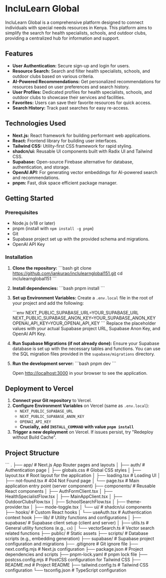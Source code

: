 # IncluLearn Global

IncluLearn Global is a comprehensive platform designed to connect individuals with special needs resources in Kenya. This platform aims to simplify the search for health specialists, schools, and outdoor clubs, providing a centralized hub for information and support.

## Features

- **User Authentication:** Secure sign-up and login for users.
- **Resource Search:** Search and filter health specialists, schools, and outdoor clubs based on various criteria.
- **AI-Powered Recommendations:** Get personalized recommendations for resources based on user preferences and search history.
- **User Profiles:** Dedicated profiles for health specialists, schools, and outdoor clubs to showcase their services and facilities.
- **Favorites:** Users can save their favorite resources for quick access.
- **Search History:** Track past searches for easy re-access.

## Technologies Used

- **Next.js:** React framework for building performant web applications.
- **React:** Frontend library for building user interfaces.
- **Tailwind CSS:** Utility-first CSS framework for rapid styling.
- **shadcn/ui:** Reusable UI components built with Radix UI and Tailwind CSS.
- **Supabase:** Open-source Firebase alternative for database, authentication, and storage.
- **OpenAI API:** For generating vector embeddings for AI-powered search and recommendations.
- **pnpm:** Fast, disk space efficient package manager.

## Getting Started

### Prerequisites

- Node.js (v18 or later)
- pnpm (install with `npm install -g pnpm`)
- Git
- Supabase project set up with the provided schema and migrations.
- OpenAI API Key

### Installation

1.  **Clone the repository:**
    \`\`\`bash
    git clone https://github.com/iankurao/inclulearnglobal151.git
    cd inclulearnglobal151
    \`\`\`

2.  **Install dependencies:**
    \`\`\`bash
    pnpm install
    \`\`\`

3.  **Set up Environment Variables:**
    Create a `.env.local` file in the root of your project and add the following:

    \`\`\`env
    NEXT_PUBLIC_SUPABASE_URL=YOUR_SUPABASE_URL
    NEXT_PUBLIC_SUPABASE_ANON_KEY=YOUR_SUPABASE_ANON_KEY
    OPENAI_API_KEY=YOUR_OPENAI_API_KEY
    \`\`\`
    Replace the placeholder values with your actual Supabase project URL, Supabase Anon Key, and OpenAI API Key.

4.  **Run Supabase Migrations (if not already done):**
    Ensure your Supabase database is set up with the necessary tables and functions. You can use the SQL migration files provided in the `supabase/migrations` directory.

5.  **Run the development server:**
    \`\`\`bash
    pnpm dev
    \`\`\`

    Open [http://localhost:3000](http://localhost:3000) in your browser to see the application.

## Deployment to Vercel

1.  **Connect your Git repository** to Vercel.
2.  **Configure Environment Variables** on Vercel (same as `.env.local`):
    *   `NEXT_PUBLIC_SUPABASE_URL`
    *   `NEXT_PUBLIC_SUPABASE_ANON_KEY`
    *   `OPENAI_API_KEY`
    *   **Crucially, add `INSTALL_COMMAND` with value `pnpm install`**
3.  **Trigger a new deployment** on Vercel. If issues persist, try "Redeploy without Build Cache".

## Project Structure

\`\`\`
.
├── app/                  # Next.js App Router pages and layouts
│   ├── auth/             # Authentication page
│   ├── globals.css       # Global CSS styles
│   ├── layout.tsx        # Root layout for the application
│   ├── loading.tsx       # Loading UI
│   ├── not-found.tsx     # 404 Not Found page
│   └── page.tsx          # Main application entry point (server component)
├── components/           # Reusable React components
│   ├── AuthFormClient.tsx
│   ├── HealthSpecialistFlow.tsx
│   ├── MainAppClient.tsx
│   ├── OutdoorClubsFlow.tsx
│   ├── SchoolSearchFlow.tsx
│   ├── theme-provider.tsx
│   ├── mode-toggle.tsx
│   └── ui/               # shadcn/ui components
├── hooks/                # Custom React hooks
│   └── useAuth.tsx       # Authentication context hook
├── lib/                  # Utility functions and configurations
│   ├── supabase/         # Supabase client setup (client and server)
│   ├── utils.ts          # General utility functions (e.g., `cn`)
│   └── vectorSearch.ts   # Vector search related functions
├── public/               # Static assets
├── scripts/              # Database scripts (e.g., embedding generation)
├── supabase/             # Supabase project configuration and migrations
├── .gitignore            # Git ignore file
├── next.config.mjs       # Next.js configuration
├── package.json          # Project dependencies and scripts
├── pnpm-lock.yaml        # pnpm lock file
├── postcss.config.mjs    # PostCSS configuration for Tailwind CSS
├── README.md             # Project README
├── tailwind.config.ts    # Tailwind CSS configuration
└── tsconfig.json         # TypeScript configuration
